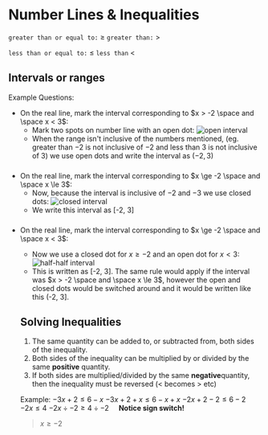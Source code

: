 # Number Lines & Inequalities
`greater than or equal to:` $\ge$ 
`greater than:` $>$

`less than or equal to:` $\le$
`less than` $<$


## Intervals or ranges
Example Questions: 
- On the real line, mark the interval corresponding to $x > -2 \space and \space x < 3$:
  - Mark two spots on number line with an open dot:
  ![open interval](http://www.mathwords.com/o/o_assets/o30.gif)
  - When the range isn't inclusive of the numbers mentioned, (eg. greater than $-2$ is not inclusive of $-2$ and less than $3$ is not inclusive of $3$) we use open dots and write the interval as $(-2, 3)$
  
###

- On the real line, mark the interval corresponding to $x \ge -2 \space and \space x \le 3$:
  - Now, because the interval is inclusive of $-2$ and $-3$ we use closed dots:
  ![closed interval](http://www.mathwords.com/c/c_assets/c38.gif)
  - We write this interval as [-2, 3]
  
###

- On the real line, mark the interval corresponding to $x \ge -2 \space and \space x < 3$:
  - Now we use a closed dot for $x \ge -2$ and an open dot for $x < 3$:
  ![half-half interval](http://www.mathwords.com/h/h_assets/h2.gif)
  - This is written as [-2, 3]. The same rule would apply if the interval was $x > -2 \space and \space x \le 3$, however the open and closed dots would be switched around and it would be written like this (-2, 3].
  
  ## Solving Inequalities
  1. The same quantity can be added to, or subtracted from, both sides of the inequality.
  2. Both sides of the inequality can be multiplied by or divided by the same <strong>positive</strong> quantity.
  3. If both sides are multiplied/divided by the same <strong>negative</strong>quantity, then the inequality must be reversed ($<$ becomes $>$ etc)

  Example:
  $-3x + 2 \le 6 - x$
  $-3x + 2 + x \le 6 - x + x$
  $-2x + 2 - 2 \le 6 - 2$
  $-2x \le 4$
  $-2x \div -2 \ge 4 \div -2$ &nbsp; &nbsp; <strong>Notice sign switch!</strong>
  >$x \ge -2$ 